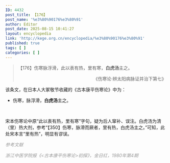 ```yaml
---
ID: 4432
post_title: 【176】
post_name: '%e3%80%90176%e3%80%91'
author: Editor
post_date: 2025-08-15 10:41:27
layout: encyclopedia
link: 'http://kege.org.cn/encyclopedia/%e3%80%90176%e3%80%91'
published: true
tags: [ ]
categories: [ ]
---
```

<blockquote>【176】伤寒脉浮滑，此以表有热，里有寒，<strong>白虎汤</strong>主之。
<p style="text-align: right;">《伤寒论·辨太阳病脉证并治下第七》</p>
</blockquote>
该条文，在日本人大冢敬节收藏的《古本康平伤寒论》中为：
<ul>
 	<li>伤寒，脉浮滑，<strong>白虎汤</strong>主之。</li>
</ul>
&nbsp;

宋本伤寒论中原“此以表有热，里有寒”字句，疑为后人窜补、误注。白虎汤为清（里）热大剂，参考“【350】伤寒，脉滑而厥者，里有热，白虎汤主之。”可知，此处宋本言“里有热”，明显有谬误。

<span style="color: #999999;"><em>参考文献</em></span>

<span style="color: #999999;"><em>浙江中医学院报《&lt;古本康平伤寒论&gt;初探》，金日红，1980年第4期</em></span>
